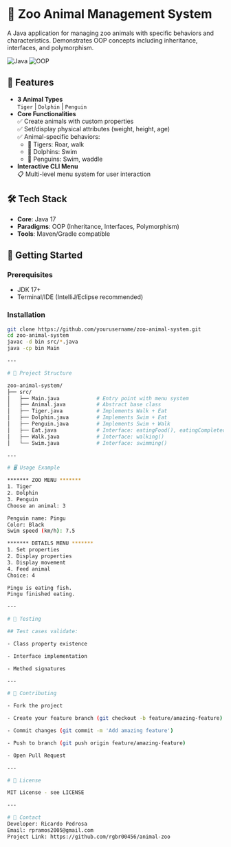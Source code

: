 # 🐘 Zoo Animal Management System

A Java application for managing zoo animals with specific behaviors and characteristics. Demonstrates OOP concepts including inheritance, interfaces, and polymorphism.

![Java](https://img.shields.io/badge/Java-17-blue)
![OOP](https://img.shields.io/badge/Paradigm-OOP-brightgreen)

## 🌟 Features
- **3 Animal Types**  
  `Tiger` | `Dolphin` | `Penguin`
- **Core Functionalities**  
  ✅ Create animals with custom properties  
  ✅ Set/display physical attributes (weight, height, age)  
  ✅ Animal-specific behaviors:  
  - 🐅 Tigers: Roar, walk
  - 🐬 Dolphins: Swim
  - 🐧 Penguins: Swim, waddle
- **Interactive CLI Menu**  
  📋 Multi-level menu system for user interaction

## 🛠️ Tech Stack
- **Core**: Java 17
- **Paradigms**: OOP (Inheritance, Interfaces, Polymorphism)
- **Tools**: Maven/Gradle compatible

## 🚀 Getting Started

### Prerequisites
- JDK 17+
- Terminal/IDE (IntelliJ/Eclipse recommended)

### Installation
```bash
git clone https://github.com/yourusername/zoo-animal-system.git
cd zoo-animal-system
javac -d bin src/*.java
java -cp bin Main

---

# 📂 Project Structure

zoo-animal-system/
├── src/
│   ├── Main.java            # Entry point with menu system
│   ├── Animal.java          # Abstract base class
│   ├── Tiger.java           # Implements Walk + Eat
│   ├── Dolphin.java         # Implements Swim + Eat
│   ├── Penguin.java         # Implements Swim + Walk
│   ├── Eat.java             # Interface: eatingFood(), eatingCompleted()
│   ├── Walk.java            # Interface: walking()
│   └── Swim.java            # Interface: swimming()

---

# 🖥️ Usage Example

******* ZOO MENU *******
1. Tiger
2. Dolphin
3. Penguin
Choose an animal: 3

Penguin name: Pingu
Color: Black
Swim speed (km/h): 7.5

******* DETAILS MENU *******
1. Set properties
2. Display properties
3. Display movement
4. Feed animal
Choice: 4

Pingu is eating fish.
Pingu finished eating.

---

# 🧪 Testing

## Test cases validate:

- Class property existence

- Interface implementation

- Method signatures

---

# 🤝 Contributing

- Fork the project

- Create your feature branch (git checkout -b feature/amazing-feature)

- Commit changes (git commit -m 'Add amazing feature')

- Push to branch (git push origin feature/amazing-feature)

- Open Pull Request

---

# 📄 License

MIT License - see LICENSE

---

# 📧 Contact
Developer: Ricardo Pedrosa
Email: rpramos2005@gmail.com
Project Link: https://github.com/rgbr00456/animal-zoo
